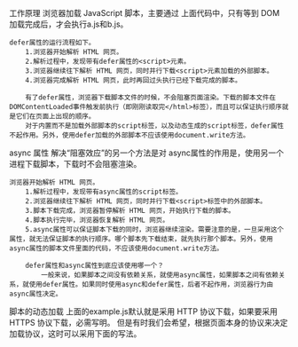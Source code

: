 工作原理 
    浏览器加载 JavaScript 脚本，主要通过<script>元素完成。正常的网页加载流程是这样的。
        1.浏览器一边下载 HTML 网页，一边开始解析。也就是说，不等到下载完，就开始解析。
        2.解析过程中，浏览器发现<script>元素，就暂停解析，把网页渲染的控制权转交给 JavaScript 引擎。
        3.如果<script>元素引用了外部脚本，就下载该脚本再执行，否则就直接执行代码。
        4.JavaScript 引擎执行完毕，控制权交还渲染引擎，恢复往下解析 HTML 网页。
    加载外部脚本时，浏览器会暂停页面渲染，等待脚本下载并执行完成后，再继续渲染。原因是 JavaScript 代码可以修改 DOM，所以必须把控制权让给它，否则会导致复杂的线程竞赛的问题。

    如果外部脚本加载时间很长（一直无法完成下载），那么浏览器就会一直等待脚本下载完成，造成网页长时间失去响应，浏览器就会呈现“假死”状态，这被称为“阻塞效应”。

    为了避免这种情况，较好的做法是将<script>标签都放在页面底部，而不是头部。这样即使遇到脚本失去响应，网页主体的渲染也已经完成了，用户至少可以看到内容，而不是面对一张空白的页面。如果某些脚本代码非常重要，一定要放在页面头部的话，最好直接将代码写入页面，而不是连接外部脚本文件，这样能缩短加载时间。

    脚本文件都放在网页尾部加载，还有一个好处。因为在 DOM 结构生成之前就调用 DOM 节点，JavaScript 会报错，如果脚本都在网页尾部加载，就不存在这个问题，因为这时 DOM 肯定已经生成了。
defer 属性 
    为了解决脚本文件下载阻塞网页渲染的问题，一个方法是对<script>元素加入defer属性。它的作用是延迟脚本的执行，等到 DOM 加载生成后，再执行脚本。
        <script src="a.js" defer></script>
        <script src="b.js" defer></script>
        上面代码中，只有等到 DOM 加载完成后，才会执行a.js和b.js。

    defer属性的运行流程如下。
        1.浏览器开始解析 HTML 网页。
        2.解析过程中，发现带有defer属性的<script>元素。
        3.浏览器继续往下解析 HTML 网页，同时并行下载<script>元素加载的外部脚本。
        4.浏览器完成解析 HTML 网页，此时再回过头执行已经下载完成的脚本。
        
        有了defer属性，浏览器下载脚本文件的时候，不会阻塞页面渲染。下载的脚本文件在DOMContentLoaded事件触发前执行（即刚刚读取完</html>标签），而且可以保证执行顺序就是它们在页面上出现的顺序。
        对于内置而不是加载外部脚本的script标签，以及动态生成的script标签，defer属性不起作用。另外，使用defer加载的外部脚本不应该使用document.write方法。
async 属性
    解决“阻塞效应”的另一个方法是对<script>元素加入async属性。
    <script src="a.js" async></script>
    <script src="b.js" async></script>
    async属性的作用是，使用另一个进程下载脚本，下载时不会阻塞渲染。

    浏览器开始解析 HTML 网页。
        1.解析过程中，发现带有async属性的script标签。
        2.浏览器继续往下解析 HTML 网页，同时并行下载<script>标签中的外部脚本。
        3.脚本下载完成，浏览器暂停解析 HTML 网页，开始执行下载的脚本。
        4.脚本执行完毕，浏览器恢复解析 HTML 网页。
        5.async属性可以保证脚本下载的同时，浏览器继续渲染。需要注意的是，一旦采用这个属性，就无法保证脚本的执行顺序。哪个脚本先下载结束，就先执行那个脚本。另外，使用async属性的脚本文件里面的代码，不应该使用document.write方法。

        defer属性和async属性到底应该使用哪一个？
            一般来说，如果脚本之间没有依赖关系，就使用async属性，如果脚本之间有依赖关系，就使用defer属性。如果同时使用async和defer属性，后者不起作用，浏览器行为由async属性决定。
脚本的动态加载 
    <script>元素还可以动态生成，生成后再插入页面，从而实现脚本的动态加载。
        ['a.js', 'b.js'].forEach(function(src) {
        var script = document.createElement('script');
        script.src = src;
        document.head.appendChild(script);
        });
    这种方法的好处是，动态生成的script标签不会阻塞页面渲染，也就不会造成浏览器假死。但是问题在于，这种方法无法保证脚本的执行顺序，哪个脚本文件先下载完成，就先执行哪个。

    如果想避免这个问题，可以设置async属性为false。
        ['a.js', 'b.js'].forEach(function(src) {
        var script = document.createElement('script');
        script.src = src;
        script.async = false;
        document.head.appendChild(script);
        });
    上面的代码不会阻塞页面渲染，而且可以保证b.js在a.js后面执行。不过需要注意的是，在这段代码后面加载的脚本文件，会因此都等待b.js执行完成后再执行。

    如果想为动态加载的脚本指定回调函数，可以使用下面的写法。
        function loadScript(src, done) {
        var js = document.createElement('script');
        js.src = src;
        js.onload = function() {
            done();
        };
        js.onerror = function() {
            done(new Error('Failed to load script ' + src));
        };
        document.head.appendChild(js);
        }
加载使用的协议 
    如果不指定协议，浏览器默认采用 HTTP 协议下载。
        <script src="example.js"></script>
    上面的example.js默认就是采用 HTTP 协议下载，如果要采用 HTTPS 协议下载，必需写明。
        <script src="https://example.js"></script>
    但是有时我们会希望，根据页面本身的协议来决定加载协议，这时可以采用下面的写法。
        <script src="//example.js"></script>